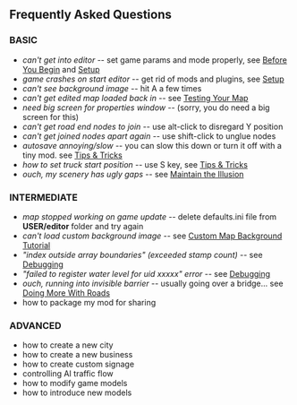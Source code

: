 ## Frequently Asked Questions

### BASIC
* *can't get into editor* -- set game params and mode properly, see [Before You Begin](tutorialguide.md) and [Setup](fundamentals/1_setup.md)
* *game crashes on start editor* -- get rid of mods and plugins, see [Setup](fundamentals/1_setup.md)
* *can't see background image* -- hit A a few times
* *can't get edited map loaded back in*  -- see [Testing Your Map](fundamentals/4_testing.md)
* *need big screen for properties window* -- (sorry, you do need a big screen for this)
* *can't get road end nodes to join* -- use alt-click to disregard Y position
* *can't get joined nodes apart again* -- use shift-click to unglue nodes
* *autosave annoying/slow* -- you can slow this down or turn it off with a tiny mod.  see [Tips & Tricks](fundamentals/6_tipsNtrix.md)
* *how to set truck start position* -- use S key, see [Tips & Tricks](fundamentals/6_tipsNtrix.md)
* *ouch, my scenery has ugly gaps* -- see [Maintain the Illusion](fundamentals/5_illusion.md)

### INTERMEDIATE
* *map stopped working on game update* -- delete defaults.ini file from **USER/editor** folder and try again
* *can't load custom background image* -- see [Custom Map Background Tutorial](./newmodule/1_imagery.md)
* *"index outside array boundaries" (exceeded stamp count)* -- see [Debugging](./intermediate/9_Debugging.md)
* *"failed to register water level for uid xxxxx" error* -- see [Debugging](./intermediate/9_Debugging.md)
* *ouch, running into invisible barrier* -- usually going over a bridge...  see [Doing More With Roads](intermediate/1_Roads.md)
* how to package my mod for sharing

### ADVANCED
* how to create a new city
* how to create a new business
* how to create custom signage
* controlling AI traffic flow
* how to modify game models
* how to introduce new models
